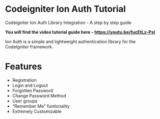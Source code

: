 # Codeigniter Ion Auth Tutorial
Codeigniter Ion Auth Library Integration - A step by step guide

**You will find the video tutorial guide here  - https://youtu.be/fucEtLz-PsI**


Ion Auth is a simple and lightweight authentication library for the CodeIgniter framework.

# Features

* Registration
* Login and Logout
* Forgotten Password
* Change Password Method
* User groups
* “Remember Me” funtionality
* Extremely Customizable
